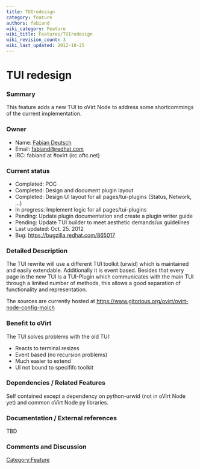 ```yaml
---
title: TUIredesign
category: feature
authors: fabiand
wiki_category: Feature
wiki_title: Features/TUIredesign
wiki_revision_count: 3
wiki_last_updated: 2012-10-25
---
```


# TUI redesign

### Summary

This feature adds a new TUI to oVirt Node to address some shortcommings of the current implementation.

### Owner

*   Name: [Fabian Deutsch](User:Fabiand)
*   Email: <fabiand@redhat.com>
*   IRC: fabiand at #ovirt (irc.oftc.net)

### Current status

*   Completed: POC
*   Completed: Design and document plugin layout
*   Completed: Design UI layout for all pages/tui-plugins (Status, Network, ...)
*   In progress: Implement logic for all pages/tui-plugins
*   Pending: Update plugin documentation and create a plugin writer guide
*   Pending: Update TUI builder to meet aesthetic demands/ux guidelines
*   Last updated: Oct. 25. 2012
*   Bug: <https://bugzilla.redhat.com/865017>

### Detailed Description

The TUI rewrite will use a different TUI toolkit (urwid) which is maintained and easily extendable. Additionally it is event based. Besides that every page in the new TUI is a TUI-Plugin which communicates with the main TUI through a limited number of methods, this allows a good separation of functionality and representation.

The sources are currently hosted at <https://www.gitorious.org/ovirt/ovirt-node-config-molch>

### Benefit to oVirt

The TUI solves problems with the old TUI:

*   Reacts to terminal resizes
*   Event based (no recursion problems)
*   Much easier to extend
*   UI not bound to specififc toolkit

### Dependencies / Related Features

Self contained except a dependency on python-urwid (not in oVirt Node yet) and common oVirt Node py libraries.

### Documentation / External references

TBD

### Comments and Discussion

<Category:Feature>
